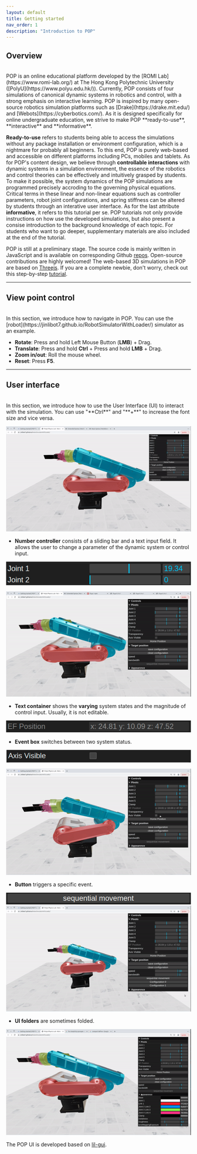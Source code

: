 ```yaml
---
layout: default
title: Getting started
nav_order: 1
description: "Introduction to POP"
---
```


## Overview
<br>
POP is an online educational platform developed by the [ROMI Lab](https://www.romi-lab.org/) at The Hong Kong Polytechnic University ([PolyU](https://www.polyu.edu.hk/)). Currently, POP consists of four simulations of canonical dynamic systems in robotics and control, with a strong emphasis on interactive learning. POP is inspired by many open-source robotics simulation platforms such as [Drake](https://drake.mit.edu/) and [Webots](https://cyberbotics.com/). As it is designed specifically for online undergraduate education, we strive to make POP **ready-to-use**, **interactive** and **informative**. 

**Ready-to-use** refers to students being able to access the simulations without any package installation or environment configuration, which is a nightmare for probably all beginners. To this end, POP is purely web-based and accessible on different platforms including PCs, mobiles and tablets. As for POP's content design, we believe through **controllable interactions** with dynamic systems in a simulation environment, the essence of the robotics and control theories can be effectively and intuitively grasped by students. To make it possible, the system dynamics of the POP simulations are programmed precisely accroding to the governing physical equations. Critical terms in these linear and non-linear equations such as controller parameters, robot joint configurations, and spring stiffness can be altered by students through an interative user interface. As for the last attribute **informative**, it refers to this tutorial per se. POP tutorials not only provide instructions on how use the developed simulations, but also present a consise introduction to the background knowledge of each topic. For students who want to go deeper, supplementary materials are also included at the end of the tutorial.

POP is still at a preliminary stage. The source code is mainly written in JavaScript and is available on corresponding Github [repos](https://github.com/JinliBot7?tab=repositories). Open-source contributions are highly welcomed! The web-based 3D simulations in POP are based on [Threejs](https://threejs.org/). If you are a complete newbie, don't worry, check out this step-by-step [tutorial](https://threejs-journey.com/).

---
## View point control
<br>
In this section, we introduce how to navigate in POP. You can use the [robot](https://jinlibot7.github.io/RobotSimulatorWithLoader/) simulator as an example.

- **Rotate**: Press and hold Left Mouse Button (**LMB**) + Drag.
- **Translate**: Press and hold **Ctrl** + Press and hold **LMB** + Drag.
- **Zoom in/out**: Roll the mouse wheel.
- **Reset**: Press **F5**.

---
## User interface
<br>
In this section, we introduce how to use the User Interface (UI) to interact with the simulation. You can use "**Ctrl**" and "**+**" to increase the font size and vice versa.

![](./assets/images/GettingStarted/zoomUI.gif)

- **Number controller** consists of a sliding bar and a text input field. It allows the user to change a parameter of the dynamic system or control input.

![](./assets/images/GettingStarted/numberController.png)

![](./assets/images/GettingStarted/numberController.gif)

- **Text container** shows the **varying** system states and the magnitude of control input. Usually, it is not editable.

![](./assets/images/GettingStarted/textContainer.png)

- **Event box** switches between two system status.

![](./assets/images/GettingStarted/eventBox.png)

![](./assets/images/GettingStarted/eventBox.gif)

- **Button** triggers a specific event.

![](./assets/images/GettingStarted/button.png)
![](./assets/images/GettingStarted/button.gif)

- **UI folders** are sometimes folded.

![](./assets/images/GettingStarted/folder.gif)

The POP UI is developed based on [lil-gui](https://github.com/georgealways/lil-gui).


